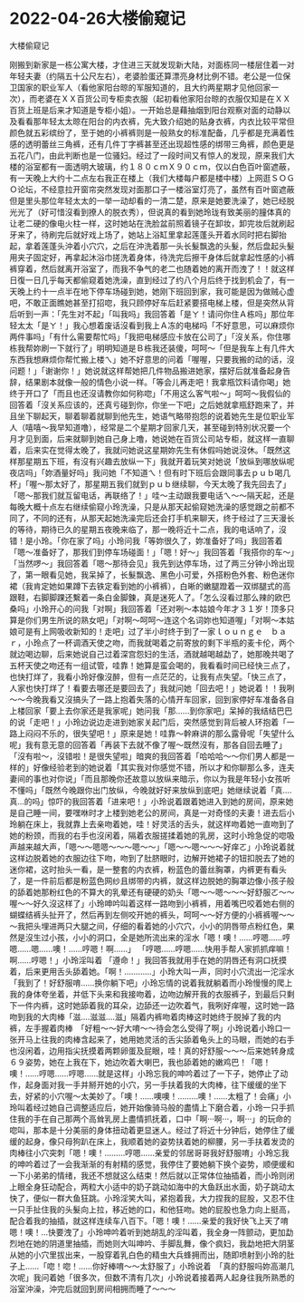 # 2022-04-26大楼偷窥记



大楼偷窥记



刚搬到新家是一栋公寓大楼，才住进三天就发现新大陆，对面栋同一楼层住着一对年轻夫妻（约隔五十公尺左右），老婆脸蛋还算漂亮身材比例不错。老公是一位保卫国家的职业军人（看他家阳台晾的军服知道的，且大约两星期才见他回家一次），而老婆在ＸＸ百货公司专柜卖衣服（起初看他家阳台晾的衣服仅知是在ＸＸ百货上班是后来才知道是专柜小姐）。一开始总是藉抽烟到阳台观察对面的动静以及看看那年轻太太晾在阳台的内衣裤，先大致介绍她的贴身衣裤，内衣比较平常但颜色就五彩缤纷了，至于她的小裤裤则是一般熟女的标准配备，几乎都是充满着性感的透明蕾丝三角裤，还有几件丁字裤甚至还出现超性感的绑带三角裤，颜色更是五花八门，由此判断也是一位骚妇。经过了一段时间又有惊人的发现，原来我们大楼的浴室都有一面透明大玻璃，约１８０ｃｍＸ９０ｃｍ，仅以白色百叶窗遮蔽，有一天晚上大约十二点左右我正在楼上（我们大楼每户都是楼中楼）上网逛ＳＯＧＯ论坛，不经意拉开窗帘突然发现对面那口子一楼浴室灯亮了，虽然有百叶窗遮蔽但是里头那位年轻太太的一举一动却看的一清二楚，原来是她要洗澡了，她已经脱光光了（好可惜沒看到撩人的脱衣秀），但说真的看到她玲珑有致美丽的膧体真的让老二硬的像电火柱一样，这时她站在洗脸盆前照着镜子在卸妆，卸完妆后就刷起牙来了，待刷完后就好戏上场了，她站上浴缸里拿起莲蓬头开着水同时把右脚抬起，拿着莲蓬头沖着小穴穴，之后在沖洗着那一头长髮飘逸的头髮，然后盘起头髮用夹子固定好，再拿起沐浴巾搓洗着身体，待洗完后擦干身体后就拿起性感的小裤裤穿着，然后就离开浴室了，而我不争气的老二也随着她的离开而洩了！！就这样日復一日几乎每天都偷窥着她洗澡，直到经过了约八个月后终于找到机会了，有一天晚上约十一点半在地下停车场碰到她，她刚下班回到家，我可能是因为做贼心虚吧，不敢正面瞧她甚至打招唿，我只顾停好车后赶紧要搭电梯上楼，但是突然从背后听到一声：「先生对不起」「叫我吗」我回答着「是ㄚ！请问你住Ａ栋吗」那位年轻太太「是ㄚ！」我心想着废话沒看到我上Ａ冻的电梯吗「不好意思，可以麻烦你两件事吗」「有什么需要帮忙吗」「我把电梯感应卡放在公司了」「沒关系，你住哪栋我帮妳刷一下就行了」明明知道是Ｂ栋我还装傻，呵呵～「但是我车上有几件大东西我想麻烦你帮忙搬上楼ㄟ」她不好意思的问着「喔喔，只要我搬的动的话，沒问题！」「谢谢你！」她说就这样帮她把几件物品搬进她家，摆好后就准备起身告辞，结果剧本就像一般的情色小说一样。「等会儿再走吧！我拿瓶饮料请你喝」她终于开口了「而且也还沒请教你如何称唿」「不用这么客气啦～」呵呵～我假仙的回答着「沒关系应该的，还真亏碰到你，你坐一下吧」之后她就拿瓶舒跑来了，并且坐下聊起天，聊着聊着就聊到他先生，她语气略带抱怨的说着她先生是位职业军人（嘻嘻～我早知道噜），经常是二个星期才回家几天，甚至碰到特別状况要一个月才见到面，后来就聊到她自己身上噜，她说她在百货公司站专柜，就这样一直聊着，后来实在觉得太晚了，我就问她说这星期妳先生有休假吗她说沒休。「既然这样那星期五下班，有沒有兴趣去放纵一下」我就开着玩笑对她说「放纵到哪放纵呢夜店吗」「妳酒量好吗」我问她「不知道ㄟ！但有时下班后会跟同事去ｐｕｂ喝几杯」「喔～那太好了，那星期五我们就到ｐｕｂ继续聊，今天太晚了我先回去了」「嗯～那我们就互留电话，再联络了！」哇～主动跟我要电话ㄟ～～隔天起，还是每晚大概十点左右继续偷窥小玲洗澡，只是从那天起偷窥她洗澡的感觉跟之前都不同了，不同的还有，从那天起她洗澡完后还会打手机来聊天，终于经过了三天漫长的等待，期待已久的星期五夜晚来临了，那一晚将近十二点，我的电话响了，沒错！是小玲。「你在家了吗」小玲问我「等妳很久了，妳准备好了吗」我回答着「嗯～准备好了，那我们到停车场碰面！」「嗯！好～」我回答着「我搭你的车～」「当然啰～」我回答着「嗯～那待会见」我先到达停车场，过了两三分钟小玲出现了，第一眼看见她，我呆掉了，长髮飘逸、黑色小可爱，外搭粉色外套、粉色迷你裙（我肯定她如果蹲下去铁定看到她的小裤裤），白晰的嫩腿蹬着一双绑腿式的高跟鞋，右脚脚踝还繫着一条白金脚鍊，真是迷死人了。「怎么沒看过那么辣的欧巴桑吗」小玲开心的问我「对啊」我回答着「还对咧～本姑娘今年才３１岁！顶多只算是你们男生所说的熟女吧」「对啊～呵呵～连这个名词妳也知道喔」「对啊～本姑娘可是有上网吸收新知的！走吧」过了半小时终于到了一家ｌｏｕｎｇｅ　ｂａｒ，小玲点了一杯调酒天使之吻，而我就喝着之前寄放的剩下半瓶的麦卡伦，两个就边喝边聊，后来她说自己过着深宫怨妇的生活，酒就越喝越勐了，她那晚共喝了五杯天使之吻还有一组试管，哇靠！她算是蛮会喝的，我看看时间已经快三点了，也快打烊了，我看小玲好像沒醉，但有一点茫茫的，让我有点失望。「快三点了，人家也快打烊了！看要去哪还是要回去了」我就问她「回去吧！」她说着！！我咧～～今晚我看又沒搞头了一路上抱着失落的心情开车回家，回到家停好车准备各自上楼回家「要上去你家还是我家呢」她问我「那......到你家吧」呆掉的我结结巴巴的说「走吧！」小玲边说边走进到她家关起门后，突然感觉到背后被人环抱着「一路上闷闷不乐的，很失望吧！」原来是她！哇靠～幹麻讲的那么露骨呢「失望什么呢」我有意无意的回答着「再装下去就不像了喔～既然沒有，那各自回去睡了」「沒有啦～，沒错啦！是很失望啦」暗爽的我回答着「哈哈哈～～你们男人都是一样的」好像经验老到的她说着「其实我对你感觉不错，所以才和你聊那么多，连夫妻间的事也对你说」「而且那晚你还故意以放纵来暗示，你以为我是年轻小女孩听不懂吗」「既然今晚跟你出门放纵，今晚就好好来放纵到底吧」她继续说着「真....真...的吗」惊吓的我回答着「进来吧！」小玲说着跟着她进入到她的房间，原来她是自己睡一间，要嘿咻时才上楼到她老公的房间，真是一对奇怪的夫妻！进去后小玲躺在床上，我就靠上去亲吻着她，哇！好灵活的舌头，就这样吻着她一直吻到了她的粉颈，而我的右手也沒闲着，隔着衣服搓揉着她的乳房，这时小玲急促的唿吸声越来越大声，「嗯～～嗯嗯～～～嗯～～」「嗯～～嗯～～～好痒ㄛ」小玲说着就这样边脱着她的衣服边往下吻，吻到了肚脐眼时，边解开她裙子的钮扣脱去了她的迷你裙，这时抬头一看，是一整套的内衣裤，粉蓝色的蕾丝胸罩，内裤更有看头了，是一件前后都是粉蓝色网纱且绑带的内裤，就这样边脱她的胸罩边像小孩子般的舔着她那粉红色的不算大的乳晕还有硬硬的奶头「嗯～～嗯～～～好舒服ㄛ～～喔～～好久沒这样了」小玲呻吟叫着这样一路吻到小裤裤，用着嘴巴咬着她右侧的蝴蝶结裤头扯开了，然后再到左侧咬开她的裤头，呵呵～～好方便的小裤裤喔～～～我把头埋进两只大腿之间，仔细的看着她的小穴穴，小小的阴唇带点粉红色，果然是沒生过小孩，小小的洞口，全是她所流出来的淫水「嗯！噢！……哼嗯……哼嗯……嗯……噢！……哼嗯！啊……」 「哼嗯……哼嗯……快用手帮人家抓抓痒嘛！啊……哼嗯！」小玲淫叫着 「遵命！」我回答我就用手在她的阴唇还有洞口抚摸着，后来更用舌头舔着她。「啊！…………」小玲大叫一声，同时小穴流出一沱淫水「我到了！好舒服唷……换你躺下吧」小玲忘情的说着我就躺着而小玲慢慢的爬上我的身体夸坐着，并低下头来和我接吻着，边吻边解开我的衣服裤子，到最后只剩下一件内裤，这时她舔着我的耳朵，边舔还一边吹着气，我咧好痒喔，这时她一路吻到我的大肉棒「滋....滋滋....滋」隔着内裤吻着肉棒这时她终于脱掉了我的内裤，左手握着肉棒　「好粗～～好大唷～～待会怎么受得了啊」小玲说着小玲口一张开马上往我的肉棒含起来了，她用她灵活的舌尖舔着龟头上的马眼，而她的右手也沒闲着，边用指尖抚摸着两颗卵蛋及屁眼，哇！真的好舒服～～～后来她转身成６９姿势，她在上我在下，她边吹着大喇巴，我也舔着她的嫩鸡巴！「嗯！噢！……哼嗯……哼嗯……就是这样」小玲忘我的呻吟着过了一下子，她停止了动作，起身面对我一手并掰开她的小穴，另一手扶着我的大肉棒，往下缓缓的坐下去，好紧的小穴喔～太美妙了。「噢！……噢噢！………噢！……太粗了！会痛」小玲叫着经过她自己调整适应后，她开始像骑马般的盡情上下磨合着，小玲一只手抓住我的手在自己那两个高耸乳房上盡情抓抚着，口中「啊‧‧‧啊‧‧‧，啊‧‧‧」的玩命的唿叫，那本是十分美丽的身体扭动着更显迷人。经过了将近十分钟后，她停住了缓缓的起身，像只母狗趴在床上，我顺着她的姿势扶着她的柳腰，另一手扶着发烫的肉棒往小穴突刺「嗯！噢！………哼嗯……亲爱的邻居哥哥我好舒服唷」小玲忘我的呻吟着过了一会我渐渐的有射精的感觉，我停住了要她躺下换个姿势，顺便缓和一下小弟弟的情绪，我还不想就这么结束！然后就以正常体位抽插着，而小玲则闭上眼全身狂动配合，两粒大小适中的奶子跳动如海中的大鱼跃出水面，奶子跳动太快了，便似一群大鱼狂跳。小玲淫笑大叫，紧抱着我，大力捏我的屁股，又忍不住一只手扯住我的头髮向上拉，移近她的口，和他狂吻。她的屁股也急力向上挺高，配合着我的抽插，就这样连续车八百下。「嗯！噢！……亲爱的我好快飞上天了唷嗯！噢！…快要洩了」小玲呻吟着听到她胡乱的淫叫着，我全身一阵颤动，更加勐烈地在她的阴道里抽插，而她则大叫呻吟、手脚乱舞，像个疯妇，我勐地把大阴茎从她的小穴里拔出来，一股穿着乳白色的精虫大兵蜂拥而出，随即喷射到小玲的肚子上……「唿！唿！……你好棒唷～～太舒服了」小玲说着　「真的舒服吗妳高潮几次呢」我问着她「很多次，但数不清有几次」小玲说着接着两人起身往我所熟悉的浴室沖澡，沖完后就回到房间相拥而睡了～～～
            

